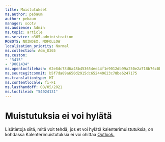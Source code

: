 ```yaml
---
title: Muistutukset
ms.author: pebaum
author: pebaum
manager: scotv
ms.audience: Admin
ms.topic: article
ms.service: o365-administration
ROBOTS: NOINDEX, NOFOLLOW
localization_priority: Normal
ms.collection: Adm_O365
ms.custom:
- "3415"
- "9001434"
ms.openlocfilehash: 62e8dc78d6a48b453654ee44f1e9012db99a250e2a718b76c0b9e966a04cace4
ms.sourcegitcommit: b5f7da89a650d2915dc652449623c78be6247175
ms.translationtype: MT
ms.contentlocale: fi-FI
ms.lasthandoff: 08/05/2021
ms.locfileid: "54024131"
---
```

# <a name="cannot-dismiss-reminders"></a>Muistutuksia ei voi hylätä

Lisätietoja siitä, mitä voit tehdä, jos et voi hylätä kalenterimuistutuksia, on kohdassa Kalenterimuistutuksia ei voi ohittaa [Outlook.](https://docs.microsoft.com/exchange/troubleshoot/calendar-reminders/cannot-dismiss-outlook-calendar-reminders)

